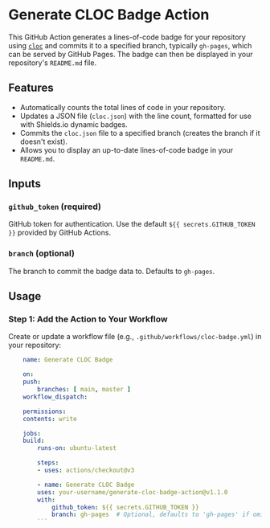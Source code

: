 # Generate CLOC Badge Action

This GitHub Action generates a lines-of-code badge for your repository using [`cloc`](https://github.com/AlDanial/cloc) and commits it to a specified branch, typically `gh-pages`, which can be served by GitHub Pages. The badge can then be displayed in your repository's `README.md` file.

## Features

- Automatically counts the total lines of code in your repository.
- Updates a JSON file (`cloc.json`) with the line count, formatted for use with Shields.io dynamic badges.
- Commits the `cloc.json` file to a specified branch (creates the branch if it doesn't exist).
- Allows you to display an up-to-date lines-of-code badge in your `README.md`.

## Inputs

### `github_token` (required)

GitHub token for authentication. Use the default `${{ secrets.GITHUB_TOKEN }}` provided by GitHub Actions.

### `branch` (optional)

The branch to commit the badge data to. Defaults to `gh-pages`.

## Usage

### **Step 1: Add the Action to Your Workflow**

Create or update a workflow file (e.g., `.github/workflows/cloc-badge.yml`) in your repository:

```yaml
    name: Generate CLOC Badge

    on:
    push:
        branches: [ main, master ]
    workflow_dispatch:

    permissions:
    contents: write

    jobs:
    build:
        runs-on: ubuntu-latest

        steps:
        - uses: actions/checkout@v3

        - name: Generate CLOC Badge
        uses: your-username/generate-cloc-badge-action@v1.1.0
        with:
            github_token: ${{ secrets.GITHUB_TOKEN }}
            branch: gh-pages  # Optional, defaults to 'gh-pages' if omitted
        ```





